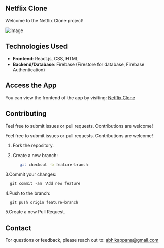 ## Netflix Clone

Welcome to the Netflix Clone project!

![image](https://github.com/user-attachments/assets/42f12710-896b-4df2-a520-a340d3a064b7)


## Technologies Used

- **Frontend**: React.js, CSS, HTML
- **Backend/Database**: Firebase (Firestore for database, Firebase Authentication)

## Access the App

You can view the frontend of the app by visiting: [Netflix Clone](https://AbhinandhkUmesh.github.io/Netflix-clone/)

## Contributing

Feel free to submit issues or pull requests. Contributions are welcome!

Feel free to submit issues or pull requests. Contributions are welcome!

1. Fork the repository.
2. Create a new branch:

   ```bash
      git checkout -b feature-branch
   
3.Commit your changes:

      git commit -am 'Add new feature
      
4.Push to the branch:

      git push origin feature-branch

5.Create a new Pull Request.


## Contact

For questions or feedback, please reach out to: abhikappana@gmail.com
